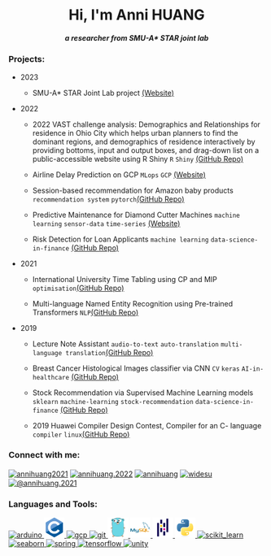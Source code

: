 <h1 align="center">Hi, I'm Anni HUANG</h1>
<h5 align="center">a researcher from SMU-A* STAR joint lab</h5>

<h3 align="left">Projects:</h3>

- 2023
  
  - SMU-A* STAR Joint Lab project [(Website)](https://site.smu.edu.sg/sajl#research-pillars/human-ai-synergy)

- 2022 

  - 2022 VAST challenge analysis: Demographics and Relationships for residence in Ohio City which helps urban planners to find the dominant regions, and demographics of residence interactively by providing bottoms, input and output boxes, and drag-down list on a public-accessible website using R Shiny `R` `Shiny` [(GitHub Repo)](https://www.linkedin.com/in/annihuang2021/details/projects/)
  
  - Airline Delay Prediction on GCP `MLops` `GCP` [(Website)](https://widesu.github.io/projects/project-3/) 
  
  - Session-based recommendation for Amazon baby products `recommendation system` `pytorch`[(GitHub Repo)](https://github.com/WideSu/serenRec)
  
  - Predictive Maintenance for Diamond Cutter Machines `machine learning` `sensor-data` `time-series` [(Website)](https://widesu.github.io/projects/project-1/) 
  
  - Risk Detection for Loan Applicants `machine learning` `data-science-in-finance` [(GitHub Repo)](https://github.com/WideSu/ISSS610_CreditRiskDetection)

- 2021 

  - International University Time Tabling using CP and MIP `optimisation`[(GitHub Repo)](https://github.com/WideSu/CS606_ITC)

  - Multi-language Named Entity Recognition using Pre-trained Transformers `NLP`[(GitHub Repo)](https://github.com/WideSu/Vanilla-NER/tree/main)

- 2019

   - Lecture Note Assistant `audio-to-text` `auto-translation` `multi-language translation`[(GitHub Repo)](https://github.com/WideSu/lectureNoteAssistant)

   - Breast Cancer Histological Images classifier via CNN `CV` `keras` `AI-in-healthcare` [(GitHub Repo)](https://github.com/WideSu/CancerDaignosisApp)

   - Stock Recommendation via Supervised Machine Learning models `sklearn` `machine-learning` `stock-recommendation` `data-science-in-finance` [(GitHub Repo)](https://github.com/WideSu/Stock-recommandation-via-machine-learning-algorithms)

   - 2019 Huawei Compiler Design Contest, Compiler for an C- language `compiler` `linux`[(GitHub Repo)](https://github.com/WideSu/Compiler)

<h3 align="left">Connect with me:</h3>
<p align="left">
<!-- <a href="https://twitter.com/@annihuang8" target="blank"><img align="center" src="https://raw.githubusercontent.com/rahuldkjain/github-profile-readme-generator/master/src/images/icons/Social/twitter.svg" alt="@annihuang8" height="30" width="40" /></a> -->
<a href="https://linkedin.com/in/annihuang2021" target="blank"><img align="center" src="https://raw.githubusercontent.com/rahuldkjain/github-profile-readme-generator/master/src/images/icons/Social/linked-in-alt.svg" alt="annihuang2021" height="30" width="40" /></a>
<!-- <a href="https://kaggle.com/annihuang" target="blank"><img align="center" src="https://raw.githubusercontent.com/rahuldkjain/github-profile-readme-generator/master/src/images/icons/Social/kaggle.svg" alt="annihuang" height="30" width="40" /></a> -->
<a href="https://fb.com/annihuang.2022" target="blank"><img align="center" src="https://raw.githubusercontent.com/rahuldkjain/github-profile-readme-generator/master/src/images/icons/Social/facebook.svg" alt="annihuang.2022" height="30" width="40" /></a>
<!-- <a href="https://instagram.com/huanganni380" target="blank"><img align="center" src="https://raw.githubusercontent.com/rahuldkjain/github-profile-readme-generator/master/src/images/icons/Social/instagram.svg" alt="huanganni380" height="30" width="40" /></a> -->
<a href="https://www.hackerrank.com/annihuang" target="blank"><img align="center" src="https://raw.githubusercontent.com/rahuldkjain/github-profile-readme-generator/master/src/images/icons/Social/hackerrank.svg" alt="annihuang" height="30" width="40" /></a>
<a href="https://www.leetcode.com/widesu" target="blank"><img align="center" src="https://raw.githubusercontent.com/rahuldkjain/github-profile-readme-generator/master/src/images/icons/Social/leet-code.svg" alt="widesu" height="30" width="40" /></a>
<a href="https://www.hackerearth.com/@annihuang.2021" target="blank"><img align="center" src="https://raw.githubusercontent.com/rahuldkjain/github-profile-readme-generator/master/src/images/icons/Social/hackerearth.svg" alt="@annihuang.2021" height="30" width="40" /></a>
</p>

<h3 align="left">Languages and Tools:</h3>

 <p align="left"> <a href="https://www.arduino.cc/" target="_blank" rel="noreferrer"> <img src="https://cdn.worldvectorlogo.com/logos/arduino-1.svg" alt="arduino" width="40" height="40"/> </a> <a href="https://www.w3schools.com/c/" target="_blank" rel="noreferrer"> <img src="https://raw.githubusercontent.com/devicons/devicon/master/icons/c/c-original.svg" alt="c" width="40" height="40"/> </a> <a href="https://cloud.google.com" target="_blank" rel="noreferrer"> <img src="https://www.vectorlogo.zone/logos/google_cloud/google_cloud-icon.svg" alt="gcp" width="40" height="40"/> </a> <a href="https://git-scm.com/" target="_blank" rel="noreferrer"> <img src="https://www.vectorlogo.zone/logos/git-scm/git-scm-icon.svg" alt="git" width="40" height="40"/> </a> <a href="https://golang.org" target="_blank" rel="noreferrer"> <img src="https://raw.githubusercontent.com/devicons/devicon/master/icons/go/go-original.svg" alt="go" width="40" height="40"/> </a> <a href="https://www.mysql.com/" target="_blank" rel="noreferrer"> <img src="https://raw.githubusercontent.com/devicons/devicon/master/icons/mysql/mysql-original-wordmark.svg" alt="mysql" width="40" height="40"/> </a> <a href="https://pandas.pydata.org/" target="_blank" rel="noreferrer"> <img src="https://raw.githubusercontent.com/devicons/devicon/2ae2a900d2f041da66e950e4d48052658d850630/icons/pandas/pandas-original.svg" alt="pandas" width="40" height="40"/> </a> <a href="https://www.python.org" target="_blank" rel="noreferrer"> <img src="https://raw.githubusercontent.com/devicons/devicon/master/icons/python/python-original.svg" alt="python" width="40" height="40"/> </a> <a href="https://scikit-learn.org/" target="_blank" rel="noreferrer"> <img src="https://upload.wikimedia.org/wikipedia/commons/0/05/Scikit_learn_logo_small.svg" alt="scikit_learn" width="40" height="40"/> </a> <a href="https://seaborn.pydata.org/" target="_blank" rel="noreferrer"> <img src="https://seaborn.pydata.org/_images/logo-mark-lightbg.svg" alt="seaborn" width="40" height="40"/> </a> <a href="https://spring.io/" target="_blank" rel="noreferrer"> <img src="https://www.vectorlogo.zone/logos/springio/springio-icon.svg" alt="spring" width="40" height="40"/> </a> <a href="https://www.tensorflow.org" target="_blank" rel="noreferrer"> <img src="https://www.vectorlogo.zone/logos/tensorflow/tensorflow-icon.svg" alt="tensorflow" width="40" height="40"/> </a> <a href="https://unity.com/" target="_blank" rel="noreferrer"> <img src="https://www.vectorlogo.zone/logos/unity3d/unity3d-icon.svg" alt="unity" width="40" height="40"/> </a> </p>

